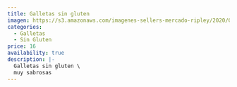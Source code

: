 ```yaml
---
title: Galletas sin gluten
imagen: https://s3.amazonaws.com/imagenes-sellers-mercado-ripley/2020/05/15153346/GULL%C3%93N-GALLETAS-SALADAS-CRAKERS-SIN-GLUTEN-200G_.jpg
categories:
  - Galletas
  - Sin Gluten
price: 16
availability: true
description: |-
  Galletas sin gluten \
  muy sabrosas
---
```

